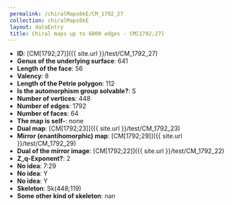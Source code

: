 ```yaml
--- 
 permalink: /chiralMaps6kE/CM_1792_27 
 collection: chiralMaps6kE
 layout: dataEntry
 title: Chiral maps up to 6000 edges - CM[1792;27]
---
```


- **ID**: [CM[1792;27]]({{ site.url }}/test/CM_1792_27)
- **Genus of the underlying surface**: 641
- **Length of the face**: 56
- **Valency**: 8
- **Length of the Petrie polygon**: 112
- **Is the automorphism group solvable?**: S
- **Number of vertices**: 448
- **Number of edges**: 1792
- **Number of faces**: 64
- **The map is self-**: none
- **Dual map**: [CM[1792;23]]({{ site.url }}/test/CM_1792_23)
- **Mirror (enantihomorphic) map**: [CM[1792;29]]({{ site.url }}/test/CM_1792_29)
- **Dual of the mirror image**: [CM[1792;22]]({{ site.url }}/test/CM_1792_22)
- **Z_q-Exponent?**: 2
- **No idea**:  7:29
- **No idea**: Y
- **No idea**: Y
- **Skeleton**: Sk(448;119)
- **Some other kind of skeleton**: nan

